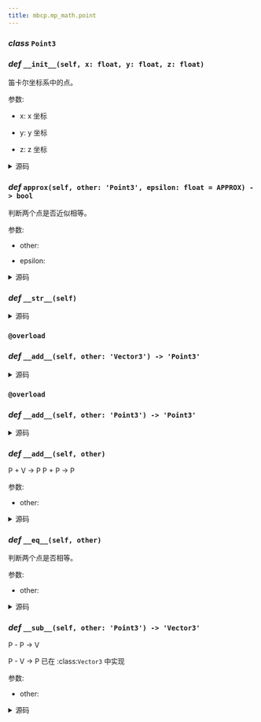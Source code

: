 ```yaml
---
title: mbcp.mp_math.point
---
```

### ***class*** `Point3`

### *def* `__init__(self, x: float, y: float, z: float)`


笛卡尔坐标系中的点。

参数:

- x: x 坐标  

- y: y 坐标  

- z: z 坐标  



<details>
<summary>源码</summary>

```python
def __init__(self, x: float, y: float, z: float):
    """
        笛卡尔坐标系中的点。
        Args:
            x: x 坐标
            y: y 坐标
            z: z 坐标
        """
    self.x = x
    self.y = y
    self.z = z
```
</details>

### *def* `approx(self, other: 'Point3', epsilon: float = APPROX) -> bool`


判断两个点是否近似相等。

参数:

- other:   

- epsilon:   



<details>
<summary>源码</summary>

```python
def approx(self, other: 'Point3', epsilon: float=APPROX) -> bool:
    """
        判断两个点是否近似相等。
        Args:
            other:
            epsilon:

        Returns:
            是否近似相等
        """
    return all([abs(self.x - other.x) < epsilon, abs(self.y - other.y) < epsilon, abs(self.z - other.z) < epsilon])
```
</details>

### *def* `__str__(self)`


<details>
<summary>源码</summary>

```python
def __str__(self):
    return f'Point3({self.x}, {self.y}, {self.z})'
```
</details>

### `@overload`
### *def* `__add__(self, other: 'Vector3') -> 'Point3'`


<details>
<summary>源码</summary>

```python
@overload
def __add__(self, other: 'Vector3') -> 'Point3':
    ...
```
</details>

### `@overload`
### *def* `__add__(self, other: 'Point3') -> 'Point3'`


<details>
<summary>源码</summary>

```python
@overload
def __add__(self, other: 'Point3') -> 'Point3':
    ...
```
</details>

### *def* `__add__(self, other)`


P + V -> P
P + P -> P

参数:

- other:   



<details>
<summary>源码</summary>

```python
def __add__(self, other):
    """
        P + V -> P
        P + P -> P
        Args:
            other:
        Returns:
        """
    return Point3(self.x + other.x, self.y + other.y, self.z + other.z)
```
</details>

### *def* `__eq__(self, other)`


判断两个点是否相等。

参数:

- other:   



<details>
<summary>源码</summary>

```python
def __eq__(self, other):
    """
        判断两个点是否相等。
        Args:
            other:
        Returns:
        """
    return approx(self.x, other.x) and approx(self.y, other.y) and approx(self.z, other.z)
```
</details>

### *def* `__sub__(self, other: 'Point3') -> 'Vector3'`


P - P -> V

P - V -> P  已在 :class:`Vector3` 中实现

参数:

- other:   



<details>
<summary>源码</summary>

```python
def __sub__(self, other: 'Point3') -> 'Vector3':
    """
        P - P -> V

        P - V -> P  已在 :class:`Vector3` 中实现
        Args:
            other:
        Returns:

        """
    from .vector import Vector3
    return Vector3(self.x - other.x, self.y - other.y, self.z - other.z)
```
</details>

